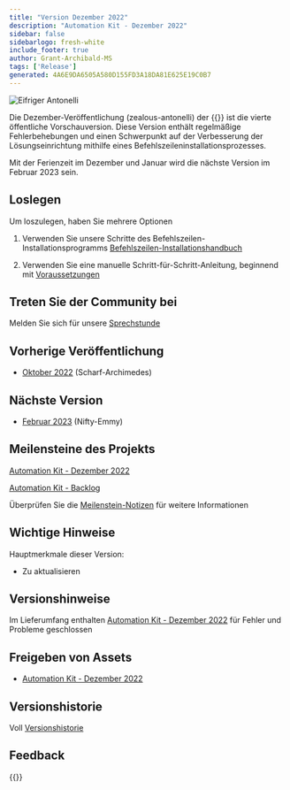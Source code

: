 ```yaml
---
title: "Version Dezember 2022"
description: "Automation Kit - Dezember 2022"
sidebar: false
sidebarlogo: fresh-white
include_footer: true
author: Grant-Archibald-MS
tags: ['Release']
generated: 4A6E9DA6505A580D155FD3A18DA81E625E19C0B7
---
```


<div class="optional">

![Eifriger Antonelli](/images/zealous-antonelli.png)

Die Dezember-Veröffentlichung (zealous-antonelli) der {{<product-name>}} ist die vierte öffentliche Vorschauversion. Diese Version enthält regelmäßige Fehlerbehebungen und einen Schwerpunkt auf der Verbesserung der Lösungseinrichtung mithilfe eines Befehlszeileninstallationsprozesses.

Mit der Ferienzeit im Dezember und Januar wird die nächste Version im Februar 2023 sein.

## Loslegen

Um loszulegen, haben Sie mehrere Optionen

1. Verwenden Sie unsere Schritte des Befehlszeilen-Installationsprogramms [Befehlszeilen-Installationshandbuch](/de/get-started/install)

1. Verwenden Sie eine manuelle Schritt-für-Schritt-Anleitung, beginnend mit [Voraussetzungen](https://learn.microsoft.com/power-automate/guidance/automation-kit/setup/prerequisites)

## Treten Sie der Community bei

Melden Sie sich für unsere [Sprechstunde](/de/office-hours)

## Vorherige Veröffentlichung

- [Oktober 2022](/de/releases/november-2022) (Scharf-Archimedes)

## Nächste Version

- [Februar 2023](/de/releases/february-2023) (Nifty-Emmy)

## Meilensteine des Projekts

[Automation Kit - Dezember 2022](https://github.com/orgs/microsoft/projects/486/views/5)

[Automation Kit - Backlog](https://github.com/orgs/microsoft/projects/486/views/1)

Überprüfen Sie die [Meilenstein-Notizen](/de/releases/milestones) für weitere Informationen

## Wichtige Hinweise

Hauptmerkmale dieser Version:

- Zu aktualisieren

## Versionshinweise

Im Lieferumfang enthalten [Automation Kit - Dezember 2022](https://github.com/microsoft/powercat-automation-kit/releases/tag/AutomationKit-December2022) für Fehler und Probleme geschlossen

## Freigeben von Assets

- [Automation Kit - Dezember 2022](https://github.com/microsoft/powercat-automation-kit/releases/tag/AutomationKit-December2022)

## Versionshistorie

Voll [Versionshistorie](/de/releases)

## Feedback

{{<questions name="/content/de/releases/december-2022.json" completed="Vielen Dank für Ihr Feedback" showNavigationButtons="false" locale="de">}}


